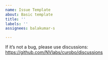```yaml
---
name: Issue Template
about: Basic template
title: ''
labels: ''
assignees: balakumar-s

---
```


If it’s not a bug, please use discussions: https://github.com/NVlabs/curobo/discussions
